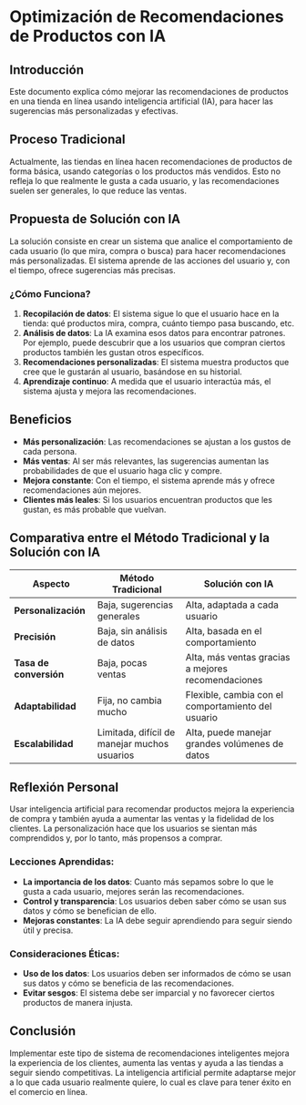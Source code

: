# Optimización de Recomendaciones de Productos con IA

## Introducción
Este documento explica cómo mejorar las recomendaciones de productos en una tienda en línea usando inteligencia artificial (IA), para hacer las sugerencias más personalizadas y efectivas.

## Proceso Tradicional
Actualmente, las tiendas en línea hacen recomendaciones de productos de forma básica, usando categorías o los productos más vendidos. Esto no refleja lo que realmente le gusta a cada usuario, y las recomendaciones suelen ser generales, lo que reduce las ventas.

## Propuesta de Solución con IA
La solución consiste en crear un sistema que analice el comportamiento de cada usuario (lo que mira, compra o busca) para hacer recomendaciones más personalizadas. El sistema aprende de las acciones del usuario y, con el tiempo, ofrece sugerencias más precisas.

### ¿Cómo Funciona?
1. **Recopilación de datos**: El sistema sigue lo que el usuario hace en la tienda: qué productos mira, compra, cuánto tiempo pasa buscando, etc.
2. **Análisis de datos**: La IA examina esos datos para encontrar patrones. Por ejemplo, puede descubrir que a los usuarios que compran ciertos productos también les gustan otros específicos.
3. **Recomendaciones personalizadas**: El sistema muestra productos que cree que le gustarán al usuario, basándose en su historial.
4. **Aprendizaje continuo**: A medida que el usuario interactúa más, el sistema ajusta y mejora las recomendaciones.

## Beneficios
- **Más personalización**: Las recomendaciones se ajustan a los gustos de cada persona.
- **Más ventas**: Al ser más relevantes, las sugerencias aumentan las probabilidades de que el usuario haga clic y compre.
- **Mejora constante**: Con el tiempo, el sistema aprende más y ofrece recomendaciones aún mejores.
- **Clientes más leales**: Si los usuarios encuentran productos que les gustan, es más probable que vuelvan.

## Comparativa entre el Método Tradicional y la Solución con IA

| **Aspecto**               | **Método Tradicional**           | **Solución con IA**                |
|---------------------------|----------------------------------|------------------------------------|
| **Personalización**        | Baja, sugerencias generales      | Alta, adaptada a cada usuario     |
| **Precisión**              | Baja, sin análisis de datos      | Alta, basada en el comportamiento |
| **Tasa de conversión**     | Baja, pocas ventas               | Alta, más ventas gracias a mejores recomendaciones |
| **Adaptabilidad**          | Fija, no cambia mucho            | Flexible, cambia con el comportamiento del usuario |
| **Escalabilidad**          | Limitada, difícil de manejar muchos usuarios | Alta, puede manejar grandes volúmenes de datos |

## Reflexión Personal
Usar inteligencia artificial para recomendar productos mejora la experiencia de compra y también ayuda a aumentar las ventas y la fidelidad de los clientes. La personalización hace que los usuarios se sientan más comprendidos y, por lo tanto, más propensos a comprar.

### Lecciones Aprendidas:
- **La importancia de los datos**: Cuanto más sepamos sobre lo que le gusta a cada usuario, mejores serán las recomendaciones.
- **Control y transparencia**: Los usuarios deben saber cómo se usan sus datos y cómo se benefician de ello.
- **Mejoras constantes**: La IA debe seguir aprendiendo para seguir siendo útil y precisa.

### Consideraciones Éticas:
- **Uso de los datos**: Los usuarios deben ser informados de cómo se usan sus datos y cómo se beneficia de las recomendaciones.
- **Evitar sesgos**: El sistema debe ser imparcial y no favorecer ciertos productos de manera injusta.

## Conclusión
Implementar este tipo de sistema de recomendaciones inteligentes mejora la experiencia de los clientes, aumenta las ventas y ayuda a las tiendas a seguir siendo competitivas. La inteligencia artificial permite adaptarse mejor a lo que cada usuario realmente quiere, lo cual es clave para tener éxito en el comercio en línea.

